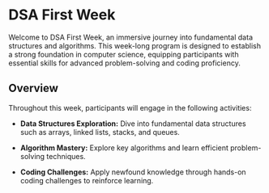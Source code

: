 # DSA First Week

Welcome to DSA First Week, an immersive journey into fundamental data structures and algorithms. This week-long program is designed to establish a strong foundation in computer science, equipping participants with essential skills for advanced problem-solving and coding proficiency.

## Overview

Throughout this week, participants will engage in the following activities:

- **Data Structures Exploration:** Dive into fundamental data structures such as arrays, linked lists, stacks, and queues.
  
- **Algorithm Mastery:** Explore key algorithms and learn efficient problem-solving techniques.

- **Coding Challenges:** Apply newfound knowledge through hands-on coding challenges to reinforce learning.
